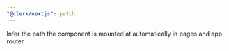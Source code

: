 ```yaml
---
"@clerk/nextjs": patch
---
```


Infer the path the component is mounted at automatically in pages and app router
